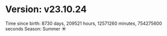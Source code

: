 # Version: v23.10.24
Time since birth: 8730 days, 209521 hours, 12571260 minutes, 754275600 seconds
Season: Summer ☀️
